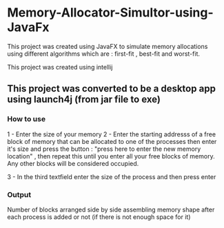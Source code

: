 # Memory-Allocator-Simultor-using-JavaFx
This project was created using JavaFX to simulate memory allocations using different algorithms which are : first-fit , best-fit and worst-fit.

This project was created using intellij

## This project was converted to be a desktop app using launch4j (from jar file to exe)

### How to use 

1 - Enter the size of your memory
2 - Enter the starting addresss of a free block of memory that can be allocated to one of the processes then enter it's size and press the button : "press here to enter the new memory location" , then repeat this until you enter all your free blocks of memory.
Any other blocks will be considered occupied.

3 - In the third textfield enter the size of the process and then press enter


### Output 

Number of blocks arranged side by side assembling memory shape after each process is added or not (if there is not enough space for it)
